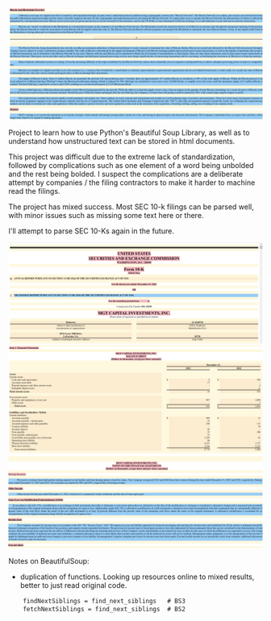 ![Screenshot 1](Screenshots/1.png)

Project to learn how to use Python's Beautiful Soup Library, as well as to understand how unstructured text can be stored in html documents.

This project was difficult due to the extreme lack of standardization, followed by complications such as one element of a word being unbolded
and the rest being bolded. I suspect the complications are a deliberate attempt by companies / the filing contractors to make it harder
to machine read the filings.

The project has mixed success. Most SEC 10-k filings can be parsed well, with minor issues such as missing some text here or there.

I'll attempt to parse SEC 10-Ks again in the future.



![Screenshot 1](Screenshots/header.png)
![Screenshot 1](Screenshots/2.png)
![Screenshot 1](Screenshots/3.png)


Notes on BeautifulSoup:
* duplication of functions. Looking up resources online to mixed results, better to just read original code.
```
    findNextSiblings = find_next_siblings   # BS3
    fetchNextSiblings = find_next_siblings  # BS2
```